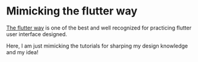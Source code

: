 
# Mimicking the flutter way

[The flutter way](https://www.youtube.com/c/TheFlutterWay) is one of the best and well recognized for practicing flutter user interface designed.

Here, I am just mimicking the tutorials for sharping  my design knowledge and my idea!

